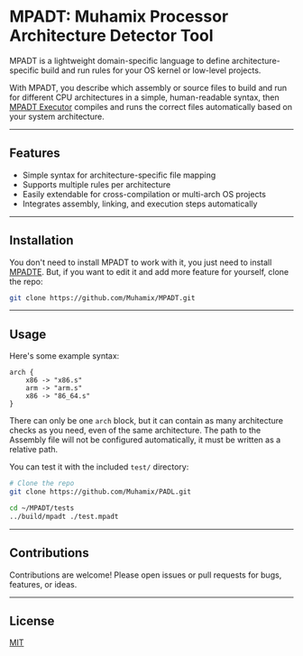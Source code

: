 # MPADT: Muhamix Processor Architecture Detector Tool

MPADT is a lightweight domain-specific language to define architecture-specific build and run rules for your OS kernel or low-level projects.

With MPADT, you describe which assembly or source files to build and run for different CPU architectures in a simple, human-readable syntax, then [MPADT Executor](https://github.com/Muhamix/MPADTE) compiles and runs the correct files automatically based on your system architecture.

---

## Features

- Simple syntax for architecture-specific file mapping  
- Supports multiple rules per architecture  
- Easily extendable for cross-compilation or multi-arch OS projects  
- Integrates assembly, linking, and execution steps automatically

---

## Installation

You don't need to install MPADT to work with it, you just need to install [MPADTE](https://github.com/Muhamix/MPADTE). But, if you want to edit it and add more feature for yourself, clone the repo:

```bash
git clone https://github.com/Muhamix/MPADT.git
```

---

## Usage

Here's some example syntax:

```mpadt
arch {
    x86 -> "x86.s"
    arm -> "arm.s"
    x86 -> "86_64.s"
}
```

There can only be one `arch` block, but it can contain as many architecture checks as you need, even of the same architecture. The path to the Assembly file will not be configured automatically, it must be written as a relative path.

You can test it with the included `test/` directory:

```bash
# Clone the repo
git clone https://github.com/Muhamix/PADL.git

cd ~/MPADT/tests
../build/mpadt ./test.mpadt
```

---

## Contributions

Contributions are welcome! Please open issues or pull requests for bugs, features, or ideas.

---

## License

[MIT](https://mit-license.org/)
